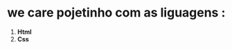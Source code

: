 <h1>we care pojetinho com as liguagens :</h1>
<ol>
<li><b>Html</b></li>
<li><b>Css</b></li>  
</ol>
